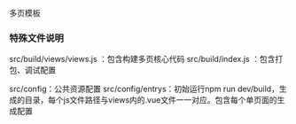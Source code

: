 多页模板

### 特殊文件说明
src/build/views/views.js ：包含构建多页核心代码
src/build/index.js ：包含打包、调试配置

src/config：公共资源配置
src/config/entrys：初始运行npm run dev/build，生成的目录，每个js文件路径与views内的.vue文件一一对应。包含每个单页面的生成配置
